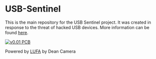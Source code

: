 USB-Sentinel
============

This is the main repository for the USB Sentinel project. It was created in response to the threat of hacked USB devices. More information can be found [here](https://www.youtube.com/watch?v=nuruzFqMgIw "Youtube: BadUSB - On Accessories that Turn Evil by Karsten Nohl + Jakob Lell").

[![v0.01 PCB](https://i.stack.imgur.com/vwYI5m.jpg "v0.01")](https://i.stack.imgur.com/vwYI5.jpg)

Powered by [LUFA](http://www.fourwalledcubicle.com/LUFA.php) by Dean Camera
